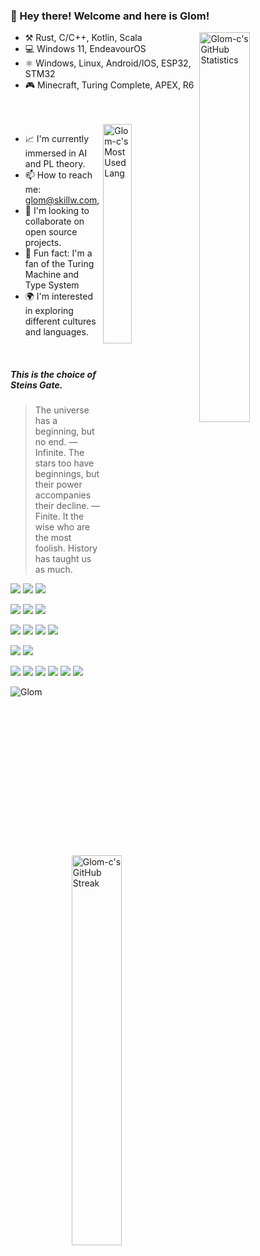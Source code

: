 ### 👏 Hey there! Welcome and here is Glom!

<a href="https://github-readme-stats.vercel.app/api?username=Glom-c&show_icons=true" target="_blank">
    <img align="right" width="40%" alt="Glom-c's GitHub Statistics" src="https://github-readme-stats.vercel.app/api?username=Glom-c&show_icons=true&theme=radical"/>
</a>

- ⚒️ Rust, C/C++, Kotlin, Scala
- 💻 Windows 11, EndeavourOS
- ⚛ Windows, Linux, Android/IOS, ESP32, STM32
- 🎮 Minecraft, Turing Complete, APEX, R6

</br>
</br>
<a href="https://github-readme-stats.vercel.app/api/top-langs/?username=wanghao221&theme=radical" target="_blank">
    <img align="right" width="30%" alt="Glom-c's Most Used Lang" src="https://github-readme-stats.vercel.app/api/top-langs/?username=wanghao221&theme=radical"/>
</a>

<!-- ❓ Here you can see what I'm doing: glom.skillw.com -->

- 📈 I'm currently immersed in AI and PL theory.
- 📫 How to reach me: glom@skillw.com,
- 📝 I'm looking to collaborate on open source projects.
- 🎉 Fun fact: I'm a fan of the Turing Machine and Type System
- 🌍 I'm interested in exploring different cultures and languages.

</br>

##### This is the choice of Steins Gate.

> The universe has a beginning, but no end. — Infinite.
> The stars too have beginnings, but their power accompanies their decline.  — Finite.
> It the wise who are the most foolish. History has taught us as much.

<a href="https://github-readme-streak-stats.herokuapp.com/?user=Glom-c&show_icons=true&locale=en&layout=compact&theme=radical&line_height=0" target="_blank">
    <img align="right" width="40%" alt="Glom-c's GitHub Streak" src="https://github-readme-streak-stats.herokuapp.com/?user=Glom-c&show_icons=true&locale=en&layout=compact&theme=radical&line_height=0"/>
</a>


![](https://img.shields.io/badge/Windows_11-FF872B.svg?style=for-the-badge&logo=windows11&logoColor=0078D4) ![](https://img.shields.io/badge/Endeavour_OS-88DD00?style=for-the-badge&logo=endeavouros&logoColor=7722FF) ![](https://img.shields.io/badge/KDE%20Plasma-F36FFF?style=for-the-badge&logo=KDE&logoColor=%231D99F3)

![](https://img.shields.io/badge/IntelliJ%20IDEA-EA3C6B.svg?style=for-the-badge&logo=IntelliJIDEA&logoColor=white) ![](https://img.shields.io/badge/Visual%20Studio%20Code-E2660C.svg?style=for-the-badge&logo=VisualStudioCode&logoColor=1C94EB) ![](https://img.shields.io/badge/Neovim-A85EBC.svg?style=for-the-badge&logo=Neovim&logoColor=57A143)

![](https://img.shields.io/badge/Rust-FFC832.svg?style=for-the-badge&logo=Rust&logoColor=black) ![](https://img.shields.io/badge/C/C++-FFF663.svg?style=for-the-badge&logo=CPlusPlus&logoColor=00599C) ![](https://img.shields.io/badge/Kotlin-6FAF00.svg?style=for-the-badge&logo=Kotlin&logoColor=7F52FF) ![](https://img.shields.io/badge/Scala-2366D0.svg?style=for-the-badge&logo=Scala&logoColor=DC322F)

![](https://img.shields.io/badge/ROG-CFCFCF.svg?style=for-the-badge&logo=republicofgamers&logoColor=FF0029) ![](https://img.shields.io/badge/Espressif-E7352C.svg?style=for-the-badge&logo=Espressif&logoColor=white)

![](https://img.shields.io/badge/Alacritty-0B92FE.svg?style=for-the-badge&logo=alacritty&logoColor=F46D01) ![](https://img.shields.io/badge/Git-0FFFCF.svg?style=for-the-badge&logo=git&logoColor=F05032) ![](https://img.shields.io/badge/Copilot-white.svg?style=for-the-badge&logo=githubcopilot&logoColor=black) ![](https://img.shields.io/badge/Obsidian-83C512.svg?style=for-the-badge&logo=obsidian&logoColor=7C3AED) ![](https://img.shields.io/badge/Zotero-33D6C9.svg?style=for-the-badge&logo=Zotero&logoColor=CC2936) ![](https://img.shields.io/badge/Netease-2BC3CC.svg?style=for-the-badge&logo=neteasecloudmusic&logoColor=D43C33)

<!-- ![](https://img.shields.io/badge/-.svg?style=for-the-badge&logo=&logoColor=) -->

![Glom](https://count.getloli.com/get/@Glom-c?theme=rule34)